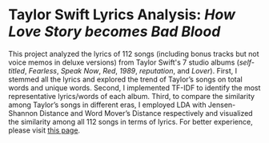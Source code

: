 # Taylor Swift Lyrics Analysis: *How Love Story becomes Bad Blood*

This project analyzed the lyrics of 112 songs (including bonus tracks but not voice memos in deluxe versions) from Taylor Swift's 7 studio albums (*self-titled*, *Fearless*, *Speak Now*, *Red*, *1989*, *reputation*, and *Lover*). First, I stemmed all the lyrics and explored the trend of Taylor’s songs on total words and unique words. Second, I implemented TF-IDF to identify the most representative lyrics/words of each album. Third, to compare the similarity among Taylor’s songs in different eras, I employed LDA with Jensen-Shannon Distance and Word Mover’s Distance respectively and visualized the similarity among all 112 songs in terms of lyrics. For better experience, please visit [this page](https://y-hang.github.io/NLP-TS_Lyrics_Project/index.html).